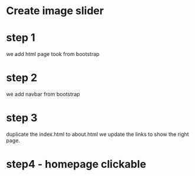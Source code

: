 # Create image slider

 
# step 1
we add html page took from bootstrap

# step 2
we add navbar from bootstrap

# step 3
duplicate the index.html to about.html
we update the links to show the right page.

# step4 - homepage clickable


